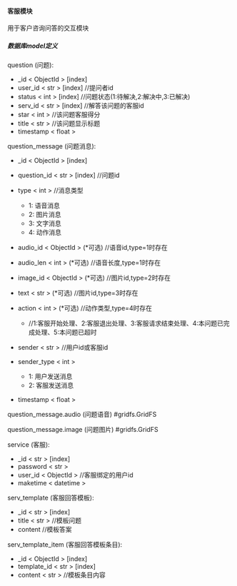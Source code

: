 #### 客服模块

用于客户咨询问答的交互模块

##### 数据库model定义

question (问题):

* _id < ObjectId > [index]
* user_id < str > [index] //提问者id
* status < int > [index] //问题状态(1:待解决,2:解决中,3:已解决)
* serv_id < str > [index] //解答该问题的客服id
* star < int > //该问题客服得分
* title < str > //该问题显示标题
* timestamp < float >

question_message (问题消息):

* _id < ObjectId > [index]
* question_id < str > [index] //问题id
* type < int > //消息类型
    * 1: 语音消息
    * 2: 图片消息
    * 3: 文字消息
    * 4: 动作消息

* audio_id < ObjectId >  (*可选) //语音id,type=1时存在
* audio_len < int > (*可选) //语音长度,type=1时存在

* image_id < ObjectId > (*可选) //图片id,type=2时存在

* text < str > (*可选) //图片id,type=3时存在

* action < int > (*可选) //动作类型,type=4时存在
    * //1:客服开始处理、2:客服退出处理、3:客服请求结束处理、4:本问题已完成处理、5:本问题已超时

* sender < str > //用户id或客服id
* sender_type < int >
    * 1: 用户发送消息
    * 2: 客服发送消息
* timestamp < float >

question_message.audio (问题语音) #gridfs.GridFS

question_message.image (问题图片) #gridfs.GridFS

service (客服):

* _id < str > [index]
* password < str >
* user_id < ObjectId > //客服绑定的用户id
* maketime < datetime >

serv_template (客服回答模板):

* _id < str > [index]
* title < str > //模板问题
* content <str> //模板答案

serv_template_item (客服回答模板条目):

* _id < ObjectId > [index]
* template_id < str > [index]
* content < str > //模板条目内容
